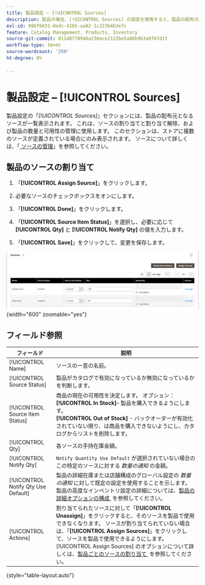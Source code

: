 ```yaml
---
title: 製品設定 – [!UICONTROL Sources]
description: 製品の場合、[!UICONTROL Sources] の設定を使用すると、製品の配布元となる  [!DNL Inventory Management]  ソースにアクセスできます。
exl-id: 986f6031-0edc-4105-aa02-1c22364b3e7c
feature: Catalog Management, Products, Inventory
source-git-commit: 01148770946a236ece2122be5a88b963a0f07d1f
workflow-type: tm+mt
source-wordcount: '259'
ht-degree: 0%

---
```


# 製品設定 – [!UICONTROL Sources]

製品設定の「_[!UICONTROL Sources]_」セクションには、製品の配布元となるソースが一覧表示されます。 これは、ソースの割り当てと割り当て解除、および製品の数量と可用性の管理に使用します。 このセクションは、ストアに複数のソースが定義されている場合にのみ表示されます。 ソースについて詳しくは、「[&#x200B; ソースの管理 &#x200B;](../inventory-management/sources-manage.md)」を参照してください。

## 製品のソースの割り当て

1. 「**[!UICONTROL Assign Source]**」をクリックします。

1. 必要なソースのチェックボックスをオンにします。

1. 「**[!UICONTROL Done]**」をクリックします。

1. 「**[!UICONTROL Source Item Status]**」を選択し、必要に応じて **[!UICONTROL Qty]** と **[!UICONTROL Notify Qty]** の値を入力します。

1. 「**[!UICONTROL Save]**」をクリックして、変更を保存します。

![&#x200B; ソースビュー &#x200B;](./assets/catalog-sources-list.png){width="600" zoomable="yes"}

## フィールド参照

| フィールド | 説明 |
|--- |--- |
| [!UICONTROL Name] | ソースの一意の名前。 |
| [!UICONTROL Source Status] | 製品がカタログで有効になっているか無効になっているかを判断します。 |
| [!UICONTROL Source Item Status] | 商品の現在の可用性を決定します。 オプション：<br />**[!UICONTROL In Stock]**– 製品を購入できるようにします。<br />**[!UICONTROL Out of Stock]** - バックオーダーが有効化されていない限り、は商品を購入できないようにし、カタログからリストを削除します。 |
| [!UICONTROL Qty] | 各ソースの手持在庫金額。 |
| [!UICONTROL Notify Qty] | `Notify Quantity Use Default` が選択されていない場合のこの特定のソースに対する _数量の通知_ の金額。 |
| [!UICONTROL Notify Qty Use Default] | 製品の詳細在庫または店舗構成のグローバル設定の _数量の通知_ に対して既定の設定を使用することを示します。 製品の高度なインベントリ設定の詳細については、[&#x200B; 製品の詳細オプションの構成 &#x200B;](../inventory-management/product-options.md) を参照してください。 |
| [!UICONTROL Actions] | 割り当てられたソースに対して「**[!UICONTROL Unassign]**」をクリックすると、そのソースを製品で使用できなくなります。 ソースが割り当てられていない場合は、「**[!UICONTROL Assign Sources]**」をクリックして、ソースを製品で使用できるようにします。 [!UICONTROL Assign Sources] のオプションについて詳しくは、[&#x200B; 製品ごとのソースの割り当て &#x200B;](../inventory-management/sources-assign-per-product.md) を参照してください。 |

{style="table-layout:auto"}
